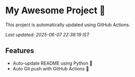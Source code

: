 # My Awesome Project 🚀

This project is automatically updated using GitHub Actions.

_Last updated: 2025-06-07 22:39:19 IST_

## Features
- Auto-update README using Python 🐍
- Auto Git push with GitHub Actions 🤖
